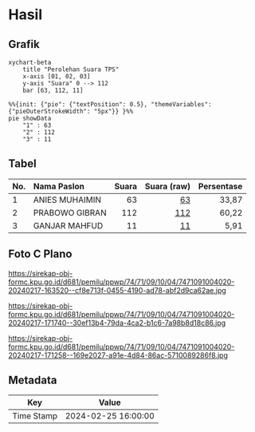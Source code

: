 # Hasil

## Grafik

```mermaid
xychart-beta
    title "Perolehan Suara TPS"
    x-axis [01, 02, 03]
    y-axis "Suara" 0 --> 112
    bar [63, 112, 11]
```

```mermaid
%%{init: {"pie": {"textPosition": 0.5}, "themeVariables": {"pieOuterStrokeWidth": "5px"}} }%%
pie showData
    "1" : 63
    "2" : 112
    "3" : 11
```

## Tabel

| No. | Nama Paslon    | Suara | Suara (raw) | Persentase |
|:--- |:-------------- | -----:| -----------:| ----------:|
| 1   | ANIES MUHAIMIN | 63    | [63][p-1]   | 33,87      |
| 2   | PRABOWO GIBRAN | 112   | [112][p-2]  | 60,22      |
| 3   | GANJAR MAHFUD  | 11    | [11][p-3]   | 5,91       |


[p-1]: https://github.com/gigit-pemilu/pemilu-2024-74-sulawesi-tenggara/blob/main/pilpres/hitung-suara/sub/74-sulawesi-tenggara/sub/71-kota-kendari/sub/09-puuwatu/sub/1004-tobuuha/sub/020-tps/sub/paslon-1.txt
[p-2]: https://github.com/gigit-pemilu/pemilu-2024-74-sulawesi-tenggara/blob/main/pilpres/hitung-suara/sub/74-sulawesi-tenggara/sub/71-kota-kendari/sub/09-puuwatu/sub/1004-tobuuha/sub/020-tps/sub/paslon-2.txt
[p-3]: https://github.com/gigit-pemilu/pemilu-2024-74-sulawesi-tenggara/blob/main/pilpres/hitung-suara/sub/74-sulawesi-tenggara/sub/71-kota-kendari/sub/09-puuwatu/sub/1004-tobuuha/sub/020-tps/sub/paslon-3.txt

## Foto C Plano

https://sirekap-obj-formc.kpu.go.id/d681/pemilu/ppwp/74/71/09/10/04/7471091004020-20240217-163520--cf8e713f-0455-4190-ad78-abf2d9ca62ae.jpg

https://sirekap-obj-formc.kpu.go.id/d681/pemilu/ppwp/74/71/09/10/04/7471091004020-20240217-171740--30ef13b4-79da-4ca2-b1c6-7a98b8d18c86.jpg

https://sirekap-obj-formc.kpu.go.id/d681/pemilu/ppwp/74/71/09/10/04/7471091004020-20240217-171258--169e2027-a91e-4d84-86ac-5710089286f8.jpg


## Metadata

| Key        | Value               |
| ---------- | ------------------- |
| Time Stamp | 2024-02-25 16:00:00 |



